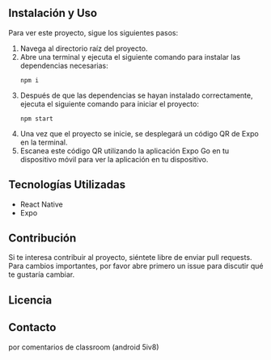 ## Instalación y Uso

Para ver este proyecto, sigue los siguientes pasos:

1. Navega al directorio raíz del proyecto.
2. Abre una terminal y ejecuta el siguiente comando para instalar las dependencias necesarias:
    ```
    npm i
    ```
3. Después de que las dependencias se hayan instalado correctamente, ejecuta el siguiente comando para iniciar el proyecto:
    ```
    npm start
    ```
4. Una vez que el proyecto se inicie, se desplegará un código QR de Expo en la terminal.
5. Escanea este código QR utilizando la aplicación Expo Go en tu dispositivo móvil para ver la aplicación en tu dispositivo.

## Tecnologías Utilizadas

- React Native
- Expo

## Contribución

Si te interesa contribuir al proyecto, siéntete libre de enviar pull requests. Para cambios importantes, por favor abre primero un issue para discutir qué te gustaría cambiar.

## Licencia


## Contacto

por comentarios de classroom (android 5iv8)
